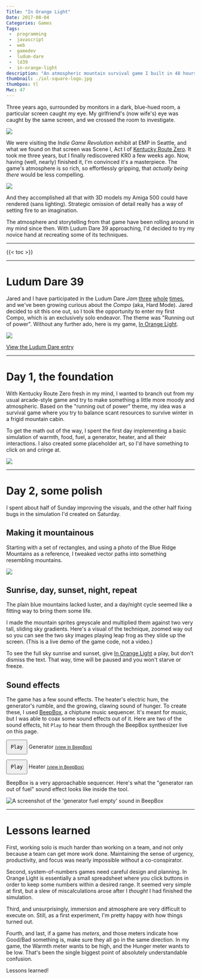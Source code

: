 ```yaml
---
Title: "In Orange Light"
Date: 2017-08-04
Categories: Games
Tags:
 -  programming
 -  javascript
 -  web
 -  gamedev
 -  ludum-dare
 -  ld39
 -  in-orange-light
description: "An atmospheric mountain survival game I built in 48 hours for Ludum Dare 39."
thumbnail: ./iol-square-logo.jpg
thumbpos: tl
Mwc: 47
---
```


Three years ago, surrounded by monitors in a dark, blue-hued room, a particular screen caught my eye. My girlfriend's (now wife's) eye was caught by the same screen, and we crossed the room to investigate.

<img src="kr0-emp.jpg">

We were visiting the _Indie Game Revolution_ exhibit at EMP in Seattle, and what we found on that screen was Scene I, Act I of [Kentucky Route Zero][kr0]. It took me three years, but I finally rediscovered KR0 a few weeks ago. Now, having (well, nearly) finished it, I'm convinced it's a masterpiece. The game's atmosphere is so rich, so effortlessly gripping, that _actually being there_ would be less compelling.

<img src="kr0.jpg">

And they accomplished all that with 3D models my Amiga 500 could have rendered (sans lighting). Strategic omission of detail really has a way of setting fire to an imagination.

The atmosphere and storytelling from that game have been rolling around in my mind since then. With Ludum Dare 39 approaching, I'd decided to try my novice hand at recreating some of its techniques.

---

{{< toc >}}

---

# Ludum Dare 39

Jared and I have participated in the Ludum Dare _Jam_ [three][ld35] [whole][ld37] [times][ld38], and we've been growing curious about the _Compo_ (aka, Hard Mode). Jared decided to sit this one out, so I took the opportunity to enter my first Compo, which is an exclusively solo endeavor. The theme was "Running out of power". Without any further ado, here is my game, [In Orange Light][iol].

<img src="in-orange-light-scenery.jpg">

[View the Ludum Dare entry][ldiol]

---

# Day 1, the foundation

With Kentucky Route Zero fresh in my mind, I wanted to branch out from my usual arcade-style game and try to make something a little more moody and atmospheric. Based on the "running out of power" theme, my idea was a survival game where you try to balance scant resources to survive winter in a frigid mountain cabin.

To get the math out of the way, I spent the first day implementing a basic simulation of warmth, food, fuel, a generator, heater, and all their interactions. I also created some placeholder art, so I'd have something to click on and cringe at.

<img src="placeholder-art.png">

---

# Day 2, some polish

I spent about half of Sunday improving the visuals, and the other half fixing bugs in the simulation I'd created on Saturday.

## Making it mountainous

Starting with a set of rectangles, and using a photo of the Blue Ridge Mountains as a reference, I tweaked vector paths into something resembling mountains.

<img src="making-mountains.gif">

## Sunrise, day, sunset, night, repeat

The plain blue mountains lacked luster, and a day/night cycle seemed like a fitting way to bring them some life.

<style type="text/css" rel="stylesheet">
#iol-sky-demo > canvas {
    margin: 0 auto;
}
</style>

I made the mountain sprites greyscale and multiplied them against two very tall, sliding sky gradients. Here's a visual of the technique, zoomed way out so you can see the two sky images playing leap frog as they slide up the screen. (This is a live demo of the game code, not a video.)

<figure id="iol-sky-demo"></figure>

To see the full sky sunrise and sunset, give [In Orange Light][iol] a play, but don't dismiss the text. That way, time will be paused and you won't starve or freeze.

## Sound effects

The game has a few sound effects. The heater's electric hum, the generator's rumble, and the growing, clawing sound of hunger. To create these, I used [BeepBox][bbox], a chiptune music sequencer. It's meant for music, but I was able to coax some sound effects out of it. Here are two of the sound effects, hit `Play` to hear them through the BeepBox synthesizer live on this page.

<div id="sfx" class="beside">
    <p>
        <button id="generator">Play</button> Generator  <small><a href="http://beepbox.co/#5s7k0l00e00t7m1a7g00j0i1r1w81445111f30222000d11000101c00023000h40000000v20214050o3000b8p1xkNVAWE6CCIdttddsB1xkn3qmrx-GabxL0">(view in BeepBox)</a></small>
    </p>
    <p>
        <button id="heater">Play</button> Heater  <small><a href="http://beepbox.co/#5s7k0l00e00t7m1a7g00j0i1r1w81445111f30222000d11000101c00023000h40000000v20214050o3000bgp1xkNVAWE6CCIdttddsB1xkn3qmrx-GabxL0">(view in BeepBox)</a></small>
    </p>
</div>

BeepBox is a very approachable sequencer. Here's what the "generator ran out of fuel" sound effect looks like inside the tool.

<img src="generator-off.png" alt="A screenshot of the 'generator fuel empty' sound in BeepBox">

<style>
    #sfx button {
        padding: 10px;
        text-align: center;
        font-family: monospace;
    }
</style>

<script src="beepbox_synth.js"></script>
<script>
    var generator = new beepbox.Synth("5s7k0l00e00t7m1a7g00j0i1r1w81445111f30222000d11000101c00023000h40000000v20214050o3000b8p1xkNVAWE6CCIdttddsB1xkn3qmrx-GabxL0");
    var heater = new beepbox.Synth("5s7k0l00e00t7m1a7g00j0i1r1w81445111f30222000d11000101c00023000h40000000v20214050o3000bgp1xkNVAWE6CCIdttddsB1xkn3qmrx-GabxL0");

    var genEl = document.querySelector('#generator');
    var heatEl = document.querySelector('#heater');

    genEl.addEventListener('click', function () {
        if (generator.playing) {
            genEl.classList.remove('on');
            genEl.textContent = 'Play ';
            generator.pause();
        }
        else {
            genEl.classList.add('on');
            genEl.textContent = 'Pause';
            generator.play();
        }
    });
    heatEl.addEventListener('click', function () {
        if (heater.playing) {
            heatEl.classList.remove('on');
            heatEl.textContent = 'Play ';
            heater.pause();
        }
        else {
            heatEl.classList.add('on');
            heatEl.textContent = 'Pause';
            heater.play();
        }
    });
</script>

---

# Lessons learned

First, working solo is much harder than working on a team, and not only because a team can get more work done. Maintaining the sense of urgency, productivity, and focus was nearly impossible without a co-conspirator.

Second, system-of-numbers games need careful design and planning. In Orange Light is essentially a small spreadsheet where you click buttons in order to keep some numbers within a desired range. It seemed very simple at first, but a slew of miscalculations arose after I _thought_ I had finished the simulation.

Third, and unsurprisingly, immersion and atmosphere are very difficult to execute on. Still, as a first experiment, I'm pretty happy with how things turned out.

Fourth, and last, if a game has _meters_, and those meters indicate how Good/Bad something is, make sure they all go in the same direction. In my game, the Warmth meter wants to be high, and the Hunger meter wants to be low. That's been the single biggest point of absolutely understandable confusion.

Lessons learned!

<!-- IOL sky demo -->
<script src="https://cdnjs.cloudflare.com/ajax/libs/lodash.js/4.17.4/lodash.min.js"></script>
<script src="https://cdnjs.cloudflare.com/ajax/libs/phaser-ce/2.8.2/phaser.min.js"></script>
<script src="https://cdnjs.cloudflare.com/ajax/libs/es6-promise/4.1.1/es6-promise.min.js"></script>
<script src="https://cdnjs.cloudflare.com/ajax/libs/fetch/2.0.3/fetch.min.js"></script>
<script src="lib/phaser-state-transition-plugin.min.js"></script>
<script src="js/config.js"></script>
<script src="js/sim.js"></script>
<script src="js/states/boot.js"></script>
<script src="js/states/preload.js"></script>
<script src="js/states/menu.js"></script>
<script src="js/states/play.js"></script>
<script src="js/game.js"></script>
<script src="js/main.js"></script>
<!-- /IOL sky demo -->

<img hidden src="images/big/loading-bar.png">
<img hidden src="images/sky.png">
<img hidden src="images/mountain.png">
<img hidden src="images/mountain1.png">
<img hidden src="images/mountain2.png">
<img hidden src="images/mountain3.png">
<img hidden src="images/mountain4.png">
<img hidden src="iol-square-logo.jpg">

[kr0]: http://kentuckyroutezero.com/
[iol]: http://scripta.co/in-orange-light/
[ldiol]: https://ldjam.com/events/ludum-dare/39/in-orange-light
[jared]: https://twitter.com/caramelcode
[ld35]: http://ludumdare.com/compo/ludum-dare-35/?action=preview&uid=91554
[ld37]: http://ludumdare.com/compo/ludum-dare-37/?action=preview&uid=91554
[ld38]: https://ldjam.com/events/ludum-dare/38/pity-about-earth
[bbox]: http://beepbox.co
